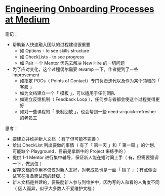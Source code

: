 # [Engineering Onboarding Processes at Medium](https://medium.engineering/engineering-onboarding-processes-at-medium-368095116ac3)

笔记：

- 帮助新人快速融入团队的过程建设很重要
    - 如 Options - to see skills structure
    - 如 CheckLists - to see progress
    - 如 Pair 一个 Mentor 优先去解决 New Hire 的一切问题
- 为了应对变化，这个过程偶尔需要 revamp 一下，作者提到了一些 improvement
    - 如指定 POCs（ Points of Contact）专门负责迭代以及作为某个领域的「 客服 」
    - 如为文档建立一个「 模板 」，可以适用于任何团队
    - 如建立反馈机制（ Feedback Loop ），任何参与者都会使这个过程变得更好
    - 如对一些课程的「 录制回放 」，也会帮到一些 need-a-quick-refresher 的老员工

思考：

- 要建立并维护新人文档（ 有了但可能不完善 ）
- 给出 CheckList 列出要做的事情（ 有了「 第一天 」和「 第一周 」的计划，可能缺个 Playground，目前是拿新牛的 Project 来练手的 ）
- 提供 1-1 Mentor 进行集中辅导，保证新人能在短时间上手（ 有，但需要强调一下，做到位 ）
- 留存文档的作用不仅仅对新人友好，对老成员也是一面「 镜子 」（ 有点像面试官在准备面试题的赶脚.. ）
- 新人文档是共建的，要鼓励新人参与到维护中，因为写的人和看的人角度不同（ 因人而异，似乎大多数人不爱维护文档 ）
